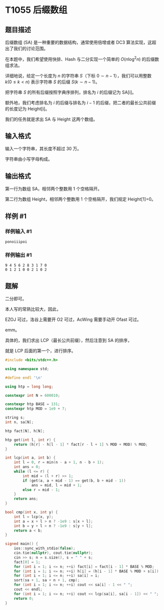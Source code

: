 # T1055 后缀数组

## 题目描述

后缀数组 (SA) 是一种重要的数据结构，通常使用倍增或者 DC3 算法实现，这超出了我们的讨论范围。

在本题中，我们希望使用快排、Hash 与二分实现一个简单的 $O(n\log^2n)$ 的后缀数组求法。

详细地说，给定一个长度为 $n$ 的字符串 $S$（下标 $0 \sim n-1$），我们可以用整数 $k(0 \le k < n)$ 表示字符串 $S$ 的后缀 $S(k \sim n-1)$。

把字符串 $S$ 的所有后缀按照字典序排列，排名为 $i$ 的后缀记为 SA[i]。

额外地，我们考虑排名为 $i$ 的后缀与排名为 $i-1$ 的后缀，把二者的最长公共前缀的长度记为 Height[i]。

我们的任务就是求出 SA 与 Height 这两个数组。

## 输入格式

输入一个字符串，其长度不超过 $30$ 万。

字符串由小写字母构成。

## 输出格式

第一行为数组 SA，相邻两个整数用 $1$ 个空格隔开。

第二行为数组 Height，相邻两个整数用 $1$ 个空格隔开，我们规定 Height[1]=0。

## 样例 #1

### 样例输入 #1

```
ponoiiipoi
```

### 样例输出 #1

```
9 4 5 6 2 8 3 1 7 0
0 1 2 1 0 0 2 1 0 2
```

## 题解

二分即可。

本人写的常熟比较大，因此，

EZOJ 可过，洛谷上需要开 O2 可过，AcWing 需要手动开 Ofast 可过。

emm。

具体的，我们求出 LCP（最长公共前缀），然后注意到 SA 的排序，

就是 LCP 后面的第一个，进行排序。

```cpp
#include <bits/stdc++.h>

using namespace std;

#define endl '\n'

using htp = long long;

constexpr int N = 600010;

constexpr htp BASE = 131;
constexpr htp MOD = 1e9 + 7;

string s;
int n, sa[N];

htp fact[N], h[N];

htp get(int l, int r) {
    return (h[r] - h[l - 1] * fact[r - l + 1] % MOD + MOD) % MOD;
}

int lcp(int a, int b) {
    int l = 0, r = min(n - a + 1, n - b + 1);
    int ans = 0;
    while (l <= r) {
        int mid = (l + r) >> 1;
        if (get(a, a + mid - 1) == get(b, b + mid - 1))
            ans = mid, l = mid + 1;
        else r = mid - 1;
    }
    return ans;
}

bool cmp(int x, int y) {
    int l = lcp(x, y);
    int a = x + l > n ? -1e9 : s[x + l];
    int b = y + l > n ? -1e9 : s[y + l];
    return a < b;
}

signed main() {
    ios::sync_with_stdio(false);
    cin.tie(nullptr), cout.tie(nullptr);
    cin >> s; n = s.size(), s = " " + s;
    fact[0] = 1;
    for (int i = 1; i <= n; ++i) fact[i] = fact[i - 1] * BASE % MOD;
    for (int i = 1; i <= n; ++i) h[i] = (h[i - 1] * BASE % MOD + s[i]) % MOD;
    for (int i = 1; i <= n; ++i) sa[i] = i;
    sort(sa + 1, sa + n + 1, cmp);
    for (int i = 1; i <= n; ++i) cout << sa[i] - 1 << " ";
    cout << endl;
    for (int i = 1; i <= n; ++i) cout << lcp(sa[i], sa[i - 1]) << " ";
    return 0;
}
```